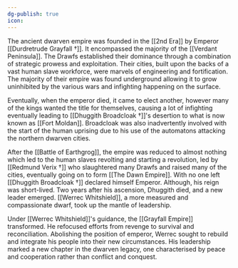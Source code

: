 ```yaml
---
dg-publish: true
icon:
---
```

The ancient dwarven empire was founded in the [[2nd Era]] by Emperor [[Durdretrude Grayfall †]]. It encompassed the majority of the [[Verdant Peninsula]]. The Drawfs established their dominance through a combination of strategic prowess and exploitation. Their cities, built upon the backs of a vast human slave workforce, were marvels of engineering and fortification. The majority of their empire was found underground allowing it to grow uninhibited by the various wars and infighting happening on the surface. 

Eventually, when the emperor died, it came to elect another, however many of the kings wanted the title for themselves, causing a lot of infighting eventually leading to [[Dhuggith Broadcloak †]]'s desertion to what is now known as [[Fort Moldan]]. Broadcloak was also inadvertently involved with the start of the human uprising due to his use of the automatons attacking the northern dwarven cities. 

After the [[Battle of Earthgrog]], the empire was reduced to almost nothing which led to the human slaves revolting and starting a revolution, led by [[Redmund Verix †]] who slaughtered many Drawfs and raised many of the cities, eventually going on to form [[The Dawn Empire]]. With no one left [[Dhuggith Broadcloak †]] declared himself Emperor. Although, his reign was short-lived. Two years after his ascension, Dhuggith died, and a new leader emerged. [[Werrec Whitshield]], a more measured and compassionate dwarf, took up the mantle of leadership.

Under [[Werrec Whitshield]]'s guidance, the [[Grayfall Empire]] transformed. He refocused efforts from revenge to survival and reconciliation. Abolishing the position of emperor, Werrec sought to rebuild and integrate his people into their new circumstances. His leadership marked a new chapter in the dwarven legacy, one characterised by peace and cooperation rather than conflict and conquest.